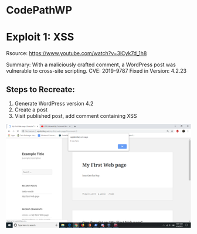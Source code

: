 # CodePathWP

# Exploit 1: XSS
Rsource: https://www.youtube.com/watch?v=3iCyk7d_1h8

Summary:
With a maliciously crafted comment, a WordPress post was vulnerable to cross-site scripting. 
CVE: 2019-9787
Fixed in Version: 4.2.23

## Steps to Recreate:
1) Generate WordPress version 4.2
2) Create a post
3) Visit published post, add comment containing XSS
<img src="https://github.com/Ethefirst/CodePathWP/blob/master/XSS%204.2.png">
